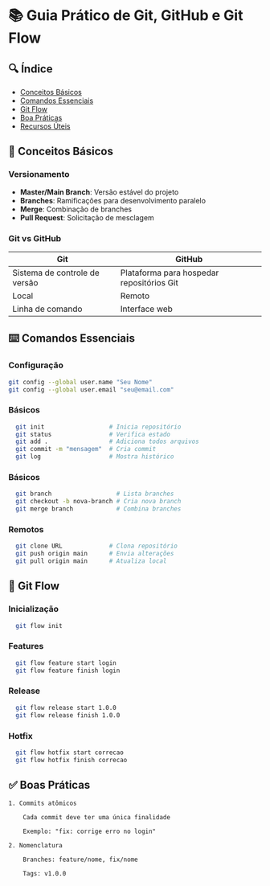 # 📚 Guia Prático de Git, GitHub e Git Flow

## 🔍 Índice
- [Conceitos Básicos](##-conceitos-básicos)
- [Comandos Essenciais](##-comandos-essenciais)
- [Git Flow](##-git-flow)
- [Boa Práticas](##-boas-práticas)
- [Recursos Úteis](#-recursos-úteis)

## 🌟 Conceitos Básicos

### Versionamento
- **Master/Main Branch**: Versão estável do projeto
- **Branches**: Ramificações para desenvolvimento paralelo
- **Merge**: Combinação de branches
- **Pull Request**: Solicitação de mesclagem

### Git vs GitHub
| Git | GitHub |
|-----|--------|
| Sistema de controle de versão | Plataforma para hospedar repositórios Git |
| Local | Remoto |
| Linha de comando | Interface web |

## ⌨️ Comandos Essenciais

### Configuração
```bash
git config --global user.name "Seu Nome"
git config --global user.email "seu@email.com"
```

### Básicos
```bash
  git init                  # Inicia repositório
  git status                # Verifica estado
  git add .                 # Adiciona todos arquivos
  git commit -m "mensagem"  # Cria commit
  git log                   # Mostra histórico
```
 
### Básicos
```bash
  git branch                  # Lista branches
  git checkout -b nova-branch # Cria nova branch
  git merge branch            # Combina branches
```
### Remotos
```bash
  git clone URL             # Clona repositório
  git push origin main      # Envia alterações
  git pull origin main      # Atualiza local
```

## 🌊 Git Flow

### Inicialização
```bash
  git flow init
```

### Features
```bash
  git flow feature start login
  git flow feature finish login
```

### Release
```bash
  git flow release start 1.0.0
  git flow release finish 1.0.0
```

### Hotfix
```bash
  git flow hotfix start correcao
  git flow hotfix finish correcao
```

## ✅ Boas Práticas

    1. Commits atômicos

        Cada commit deve ter uma única finalidade

        Exemplo: "fix: corrige erro no login"

    2. Nomenclatura

        Branches: feature/nome, fix/nome

        Tags: v1.0.0
